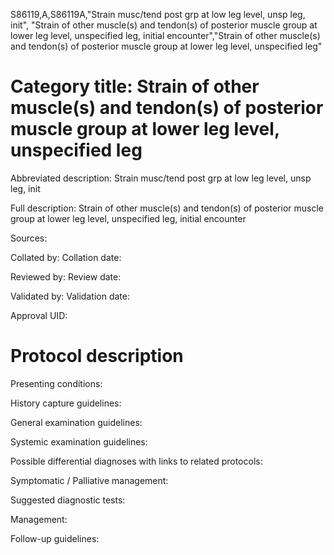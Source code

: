 S86119,A,S86119A,"Strain musc/tend post grp at low leg level, unsp leg, init", "Strain of other muscle(s) and tendon(s) of posterior muscle group at lower leg level, unspecified leg, initial encounter","Strain of other muscle(s) and tendon(s) of posterior muscle group at lower leg level, unspecified leg"
# Category title: Strain of other muscle(s) and tendon(s) of posterior muscle group at lower leg level, unspecified leg

Abbreviated description: Strain musc/tend post grp at low leg level, unsp leg, init

Full description: Strain of other muscle(s) and tendon(s) of posterior muscle group at lower leg level, unspecified leg, initial encounter

Sources:

Collated by:
Collation date:

Reviewed by:
Review date:

Validated by:
Validation date:

Approval UID:

# Protocol description

Presenting conditions:

History capture guidelines:

General examination guidelines:

Systemic examination guidelines:

Possible differential diagnoses with links to related protocols:

Symptomatic / Palliative management:

Suggested diagnostic tests:

Management:

Follow-up guidelines:
